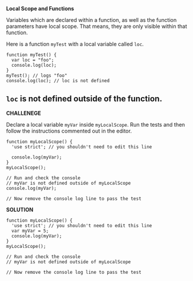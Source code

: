 **Local Scope and Functions**

Variables which are declared within a function, as well as the function parameters have local scope. That means, they are only visible within that function.

Here is a function `myTest` with a local variable called `loc`.

```
function myTest() {
  var loc = "foo";
  console.log(loc);
}
myTest(); // logs "foo"
console.log(loc); // loc is not defined

```

`loc` is not defined outside of the function.
---------------------

**CHALLENEGE**

Declare a local variable `myVar` inside `myLocalScope`. Run the tests and then follow the instructions commented out in the editor.

```
function myLocalScope() {
  'use strict'; // you shouldn't need to edit this line
  
  console.log(myVar);
}
myLocalScope();

// Run and check the console
// myVar is not defined outside of myLocalScope
console.log(myVar);

// Now remove the console log line to pass the test

```

**SOLUTION**

```
function myLocalScope() {
  'use strict'; // you shouldn't need to edit this line
  var myVar = 5;
  console.log(myVar);
}
myLocalScope();

// Run and check the console
// myVar is not defined outside of myLocalScope

// Now remove the console log line to pass the test

```
